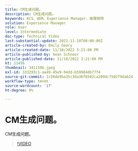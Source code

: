 ```yaml
---
title: CM生成问题。
description: CM生成问题。
keywords: KCS、AEM、Experience Manager、故障排除
solution: Experience Manager
role: User
level: Intermediate
doc-type: Technical Video
last-substantial-update: 2022-11-10T00:00:00Z
article-created-by: Emily Geary
article-created-date: 11/10/2022 3:21:00 PM
article-published-by: Sean Schnoor
article-published-date: 11/10/2022 3:21:00 PM
kt: 11456
thumbnail: 3411106.jpeg
exl-id: 333293c1-aa49-45e9-94dd-b59984db77f4
source-git-commit: 1c50de9ba35c3da36f6502ca2094c7502f9dab24
workflow-type: tm+mt
source-wordcount: '17'
ht-degree: 0%

---
```


# CM生成问题。

CM生成问题。

>[!VIDEO](https://video.tv.adobe.com/v/3411106/?quality=12&learn=on)
